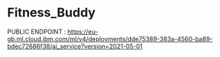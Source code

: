 # Fitness_Buddy


PUBLIC ENDPOINT : https://eu-gb.ml.cloud.ibm.com/ml/v4/deployments/dde75389-383a-4560-ba89-bdec72686f38/ai_service?version=2021-05-01
